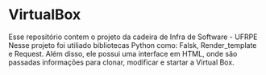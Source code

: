 # VirtualBox
Esse repositório contem o projeto da cadeira de Infra de Software - UFRPE
Nesse projeto foi utiliado bibliotecas Python como: Falsk, Render_template e Request. Além disso, ele possui uma interface em HTML, onde são passadas informações para clonar, modificar e startar a Virtual Box.  
